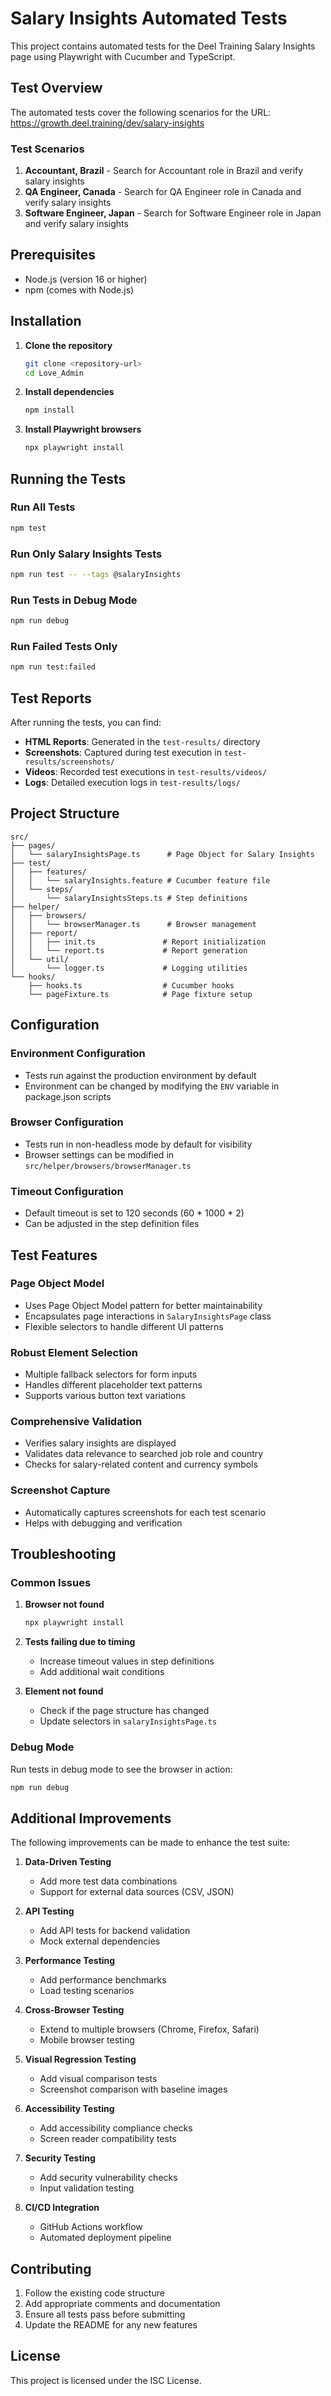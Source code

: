 # Salary Insights Automated Tests

This project contains automated tests for the Deel Training Salary Insights page using Playwright with Cucumber and TypeScript.

## Test Overview

The automated tests cover the following scenarios for the URL: https://growth.deel.training/dev/salary-insights

### Test Scenarios
1. **Accountant, Brazil** - Search for Accountant role in Brazil and verify salary insights
2. **QA Engineer, Canada** - Search for QA Engineer role in Canada and verify salary insights  
3. **Software Engineer, Japan** - Search for Software Engineer role in Japan and verify salary insights

## Prerequisites

- Node.js (version 16 or higher)
- npm (comes with Node.js)

## Installation

1. **Clone the repository**
   ```bash
   git clone <repository-url>
   cd Love_Admin
   ```

2. **Install dependencies**
   ```bash
   npm install
   ```

3. **Install Playwright browsers**
   ```bash
   npx playwright install
   ```

## Running the Tests

### Run All Tests
```bash
npm test
```

### Run Only Salary Insights Tests
```bash
npm run test -- --tags @salaryInsights
```

### Run Tests in Debug Mode
```bash
npm run debug
```

### Run Failed Tests Only
```bash
npm run test:failed
```

## Test Reports

After running the tests, you can find:
- **HTML Reports**: Generated in the `test-results/` directory
- **Screenshots**: Captured during test execution in `test-results/screenshots/`
- **Videos**: Recorded test executions in `test-results/videos/`
- **Logs**: Detailed execution logs in `test-results/logs/`

## Project Structure

```
src/
├── pages/
│   └── salaryInsightsPage.ts      # Page Object for Salary Insights
├── test/
│   ├── features/
│   │   └── salaryInsights.feature # Cucumber feature file
│   └── steps/
│       └── salaryInsightsSteps.ts # Step definitions
├── helper/
│   ├── browsers/
│   │   └── browserManager.ts      # Browser management
│   ├── report/
│   │   ├── init.ts               # Report initialization
│   │   └── report.ts             # Report generation
│   └── util/
│       └── logger.ts             # Logging utilities
└── hooks/
    ├── hooks.ts                  # Cucumber hooks
    └── pageFixture.ts            # Page fixture setup
```

## Configuration

### Environment Configuration
- Tests run against the production environment by default
- Environment can be changed by modifying the `ENV` variable in package.json scripts

### Browser Configuration
- Tests run in non-headless mode by default for visibility
- Browser settings can be modified in `src/helper/browsers/browserManager.ts`

### Timeout Configuration
- Default timeout is set to 120 seconds (60 * 1000 * 2)
- Can be adjusted in the step definition files

## Test Features

### Page Object Model
- Uses Page Object Model pattern for better maintainability
- Encapsulates page interactions in `SalaryInsightsPage` class
- Flexible selectors to handle different UI patterns

### Robust Element Selection
- Multiple fallback selectors for form inputs
- Handles different placeholder text patterns
- Supports various button text variations

### Comprehensive Validation
- Verifies salary insights are displayed
- Validates data relevance to searched job role and country
- Checks for salary-related content and currency symbols

### Screenshot Capture
- Automatically captures screenshots for each test scenario
- Helps with debugging and verification

## Troubleshooting

### Common Issues

1. **Browser not found**
   ```bash
   npx playwright install
   ```

2. **Tests failing due to timing**
   - Increase timeout values in step definitions
   - Add additional wait conditions

3. **Element not found**
   - Check if the page structure has changed
   - Update selectors in `salaryInsightsPage.ts`

### Debug Mode
Run tests in debug mode to see the browser in action:
```bash
npm run debug
```

## Additional Improvements

The following improvements can be made to enhance the test suite:

1. **Data-Driven Testing**
   - Add more test data combinations
   - Support for external data sources (CSV, JSON)

2. **API Testing**
   - Add API tests for backend validation
   - Mock external dependencies

3. **Performance Testing**
   - Add performance benchmarks
   - Load testing scenarios

4. **Cross-Browser Testing**
   - Extend to multiple browsers (Chrome, Firefox, Safari)
   - Mobile browser testing

5. **Visual Regression Testing**
   - Add visual comparison tests
   - Screenshot comparison with baseline images

6. **Accessibility Testing**
   - Add accessibility compliance checks
   - Screen reader compatibility tests

7. **Security Testing**
   - Add security vulnerability checks
   - Input validation testing

8. **CI/CD Integration**
   - GitHub Actions workflow
   - Automated deployment pipeline

## Contributing

1. Follow the existing code structure
2. Add appropriate comments and documentation
3. Ensure all tests pass before submitting
4. Update the README for any new features

## License

This project is licensed under the ISC License.
